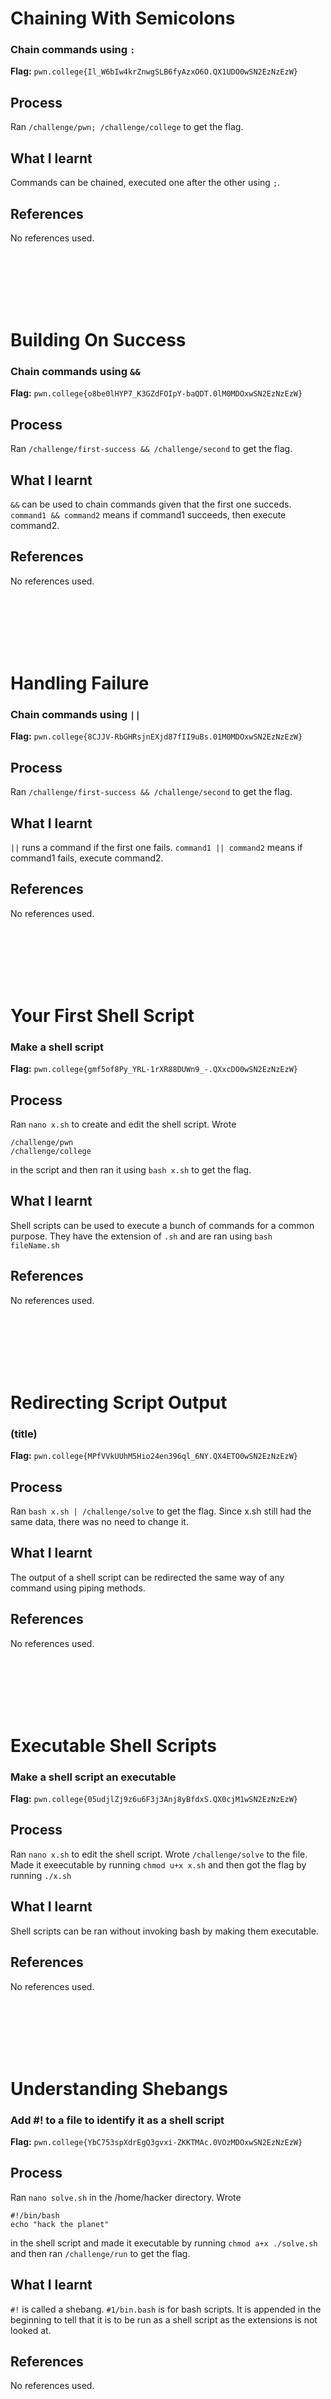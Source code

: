 # Chaining With Semicolons

### Chain commands using `:`

**Flag:** `pwn.college{Il_W6bIw4krZnwgSLB6fyAzxO6O.QX1UDO0wSN2EzNzEzW}`

## Process
Ran `/challenge/pwn; /challenge/college` to get the flag.

## What I learnt
Commands can be chained, executed one after the other using `;`.

## References
No references used.



<br><br><br><br><br>



# Building On Success

### Chain commands using `&&`

**Flag:** `pwn.college{o8be0lHYP7_K3GZdFOIpY-baQDT.0lM0MDOxwSN2EzNzEzW}`

## Process
Ran `/challenge/first-success && /challenge/second` to get the flag.

## What I learnt
`&&` can be used to chain commands given that the first one succeds.
`command1 && command2` means if command1 succeeds, then execute command2.

## References
No references used.



<br><br><br><br><br>



# Handling Failure

### Chain commands using `||`

**Flag:** `pwn.college{8CJJV-RbGHRsjnEXjd87fII9uBs.01M0MDOxwSN2EzNzEzW}`


## Process
Ran `/challenge/first-success && /challenge/second` to get the flag.

## What I learnt
`||` runs a command if the first one fails.
`command1 || command2` means if command1 fails, execute command2.

## References
No references used.



<br><br><br><br><br>



# Your First Shell Script

### Make a shell script

**Flag:** `pwn.college{gmf5of8Py_YRL-1rXR88DUWn9_-.QXxcDO0wSN2EzNzEzW}`

## Process
Ran `nano x.sh` to create and edit the shell script. Wrote
```
/challenge/pwn
/challenge/college
```
in the script and then ran it using `bash x.sh` to get the flag.

## What I learnt
Shell scripts can be used to execute a bunch of commands for a common purpose. They have the extension of `.sh` and are ran using `bash fileName.sh`

## References
No references used.



<br><br><br><br><br>



# Redirecting Script Output

### (title)

**Flag:** `pwn.college{MPfVVkUUhM5Hio24en396ql_6NY.QX4ETO0wSN2EzNzEzW}`

## Process
Ran `bash x.sh | /challenge/solve` to get the flag. Since x.sh still had the same data, there was no need to change it.

## What I learnt
The output of a shell script can be redirected the same way of any command using piping methods.

## References
No references used.



<br><br><br><br><br>



# Executable Shell Scripts

### Make a shell script an executable

**Flag:** `pwn.college{05udjlZj9z6u6F3j3Anj8yBfdxS.QX0cjM1wSN2EzNzEzW}`

## Process
Ran `nano x.sh` to edit the shell script. Wrote `/challenge/solve` to the file. Made it exeecutable by running `chmod u+x x.sh` and then got the flag by running `./x.sh`

## What I learnt
Shell scripts can be ran without invoking bash by making them executable.

## References
No references used.



<br><br><br><br><br>



# Understanding Shebangs

### Add #! to a file to identify it as a shell script

**Flag:** `pwn.college{YbC753spXdrEgQ3gvxi-ZKKTMAc.0VOzMDOxwSN2EzNzEzW}`

## Process
Ran `nano solve.sh` in the /home/hacker directory. Wrote
```
#!/bin/bash
echo "hack the planet"
```
in the shell script and made it executable by running `chmod a+x ./solve.sh` and then ran `/challenge/run` to get the flag.

## What I learnt
`#!` is called a shebang. `#1/bin.bash` is for bash scripts. It is appended in the beginning to tell that it is to be run as a shell script as the extensions is not looked at.

## References
No references used.



<br><br><br><br><br>



# Scripting With Arguments

### Reverse arguments given to a shell script

**Flag:** `pwn.college{0LNwBgwvN8ZAqSWmSSbyLyM05FK.0VNzMDOxwSN2EzNzEzW}`

## Process
Ran `nano solve.sh` and wrote `echo "$2 $1"` to reverse the arguments.
Then ran `/challenge/run` to get the flag.

## What I learnt
The first argument can be accessed by `$1` second by `$2` and so on inside the shell script.

## References
No references used.



<br><br><br><br><br>



# Scripting With Conditionals

### Use if conditions in the shell script

**Flag:** `pwn.college{8xMQtJuiRcL8Utbc8cgw9zAP6UE.0lNzMDOxwSN2EzNzEzW}`

## Process
Ran `nano solve.sh` to edit the script. Wrote 
```
#!/bin/bash

if [ "$1" == "pwn" ]
then
        echo "college"
fi
```
Then ran `/challenge/run` to get the flag.

## What I learnt
Conditions can be applied to shell scripts using if statements but the syntax is more strict.
Syntax:
  ```
  if [ cond ]
  then
    codeToRun
  fi
  ```
All spaces must be just as they are.

## References
No references used.



<br><br><br><br><br>



# Scripting With Default Cases

### Use else condition in shell script

**Flag:** `pwn.college{QvyHAqc7Rck4PqQ_tHgpRqKT-ID.01NzMDOxwSN2EzNzEzW}`

## Process
Ran `nano solve.sh` to edit the script. Wrote
```                             
#!/bin/bash

if [ "$1" == "pwn" ]
then
        echo "college"
else
        echo "nope"
fi
```
Then ran `/challenge/run` to get the flag.

## What I learnt
else conditions can be used in shell scripts. They do not have a "then" statement.

## References
No references used.



<br><br><br><br><br>



# Scripting With Multiple Conditions

### Use if, elif and else conditions

**Flag:** `pwn.college{Qir0w1KBdP8dy6zTXeQ1h8yRlZg.0FOzMDOxwSN2EzNzEzW}`

## Process
Ran `nano solve.sh` to edit the shell script. Wrote
```
#!/bin/bash

if [ "$1" == "pwn" ]
then
        echo "college"
elif [ "$1" == "hack" ]
then
        echo "the planet"
elif [ "$1" == "learn" ]
then
        echo "linux"
else
        echo "unknown"
fi
```
and then ran `/challenge/run` to get the flag.

## What I learnt
elif conditions can be applied to bash scripts. They have a "then statement" just as if did.

## References
No references used.



<br><br><br><br><br>



# Reading Shell Scripts

### Desc

**Flag:** `pwn.college{s2vw9a1Qt9J-gGZ059Fnq_4LDve.0lMwgDOxwSN2EzNzEzW}`


## Process
Ran `cat /challenge/run` to read the challenge file and found the password. Then ran the file, `/challenge/run` and gave the password as "hack the PLANET" to get the flag.

## What I learnt
All challenges in this module are implemented as shell scripts and can be catted out.

## References
No references used.
